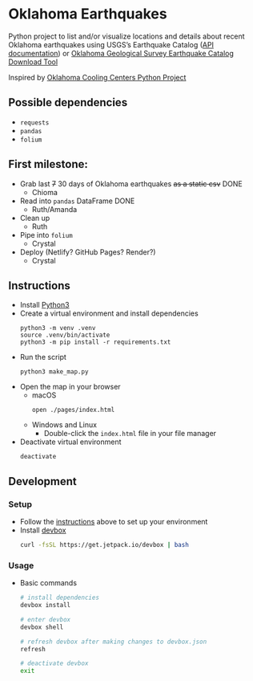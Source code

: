 # Oklahoma Earthquakes

Python project to list and/or visualize locations and details about recent Oklahoma earthquakes using USGS’s Earthquake Catalog ([API documentation](https://earthquake.usgs.gov/fdsnws/event/1/)) or [Oklahoma Geological Survey Earthquake Catalog Download Tool](https://ogsweb.ou.edu/eq_catalog/)

Inspired by [Oklahoma Cooling Centers Python Project](https://github.com/alex-code4okc/oklahoma_cooling_centers_python)

## Possible dependencies

* `requests`
* `pandas`
* `folium`

## First milestone:

* Grab last ~~7~~ 30 days of Oklahoma earthquakes ~~as a static csv~~ DONE
  * Chioma
* Read into `pandas` DataFrame DONE
  * Ruth/Amanda
* Clean up
  * Ruth
* Pipe into `folium`
  * Crystal
* Deploy (Netlify? GitHub Pages? Render?)
  * Crystal

## Instructions

* Install [Python3](https://www.python.org/downloads/)
* Create a virtual environment and install dependencies
    ```shell
    python3 -m venv .venv
    source .venv/bin/activate
    python3 -m pip install -r requirements.txt
    ```
* Run the script
    ```shell
    python3 make_map.py
    ```
* Open the map in your browser
  * macOS
    ```shell
    open ./pages/index.html
    ```
  * Windows and Linux
    * Double-click the `index.html` file in your file manager
* Deactivate virtual environment
    ```shell
    deactivate
    ```

## Development

### Setup

* Follow the [instructions](#instructions) above to set up your environment
* Install [devbox](https://www.jetpack.io/devbox/docs/quickstart/)
    ```bash
    curl -fsSL https://get.jetpack.io/devbox | bash
    ```

### Usage

* Basic commands
    ```bash
    # install dependencies
    devbox install

    # enter devbox
    devbox shell

    # refresh devbox after making changes to devbox.json
    refresh

    # deactivate devbox
    exit
    ```
